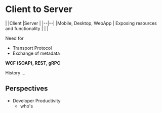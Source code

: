 # Client to Server 

|
|Client  |Server  |
|--|--|
|Mobile, Desktop, WebApp | Exposing resources and functionality
|  |  |

Need for 

 - Transport Protocol
 - Exchange of metadata

**WCF (SOAP), REST, gRPC**

History ...

## Perspectives

 - Developer Productivity
	 - who's
   

<!--stackedit_data:
eyJoaXN0b3J5IjpbMTIxOTE4ODc4NSw4MTQ4NDMzNF19
-->